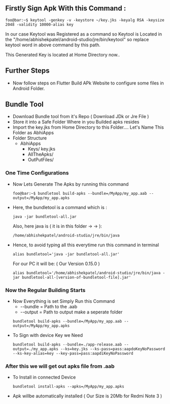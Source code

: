 ## Firstly Sign Apk With this Command :

```console
foo@bar:~$ keytool -genkey -v -keystore ~/key.jks -keyalg RSA -keysize 2048 -validity 10000-alias key
```

In our case Keytool was Registered as a command so Keytool is Located in the
"/home/abhishekpatel/android-studio/jre/bin/keytool" so replace keytool word in above command by this path.

This Generated Key is located at Home Directory now..

## Further Steps

- Now follow steps on Flutter Build APk Website to configure some files in Android Folder.

## Bundle Tool

- Download Bundle tool from it's Repo ( Download JDk or Jre File )
- Store it into a Safe Folder Where in you Builded apks resides
- Import the key.jks from Home Directory to this Folder.... Let's Name This Folder as AbhiApps
- Folder Structure
  - AbhiApps
    - Keys/ key.jks
    - AllTheApks/
    - OutPutFiles/

### One Time Configurations

- Now Lets Generate The Apks by running this command
  ```console
  foo@bar:~$ bundletool build-apks --bundle=/MyApp/my_app.aab --output=/MyApp/my_app.apks
  ```
- Here, the bundletool is a command which is :
  ```console
  java -jar bundletool-all.jar
  ```
  Also, here java is ( it is in this folder -> -> ):
  ```console
  /home/abhishekpatel/android-studio/jre/bin/java
  ```
- Hence, to avoid typing all this everytime run this command in terminal
  ```console
  alias bundletool='java -jar bundletool-all.jar'
  ```
  For our PC it will be: ( Our Version 0.15.0 )
  ```console
  alias bundletool='/home/abhishekpatel/android-studio/jre/bin/java -jar bundletool-all-[version-of-bundletool-file].jar'
  ```

### Now the Regular Building Starts

- Now Everything is set Simply Run this Command
  - --bundle = Path to the .aab
  - --output = Path to output make a seperate folder
  ```console
  bundletool build-apks --bundle=/MyApp/my_app.aab --output=/MyApp/my_app.apks
  ```
- To Sign with device Key we Need
  ```console
  bundletool build-apks --bundle=./app-release.aab --output=./my_app.apks --ks=key.jks --ks-pass=pass:aapdoKeyNoPassword --ks-key-alias=key --key-pass=pass:aapdiKeyNoPassword
  ```

### After this we will get out apks file from .aab

- To Install in connected Device
  ```console
  bundletool install-apks --apks=/MyApp/my_app.apks
  ```
- Apk willbe automatically installed ( Our Size is 20Mb for Redmi Note 3 )
